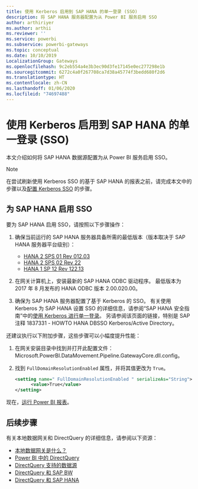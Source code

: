 ```yaml
---
title: 使用 Kerberos 启用到 SAP HANA 的单一登录 (SSO)
description: 将 SAP HANA 服务器配置为从 Power BI 服务启用 SSO
author: arthiriyer
ms.author: arthii
ms.reviewer: ''
ms.service: powerbi
ms.subservice: powerbi-gateways
ms.topic: conceptual
ms.date: 10/10/2019
LocalizationGroup: Gateways
ms.openlocfilehash: 9c2eb554a4e3b3ec90d3fe17145e0ec277298e1b
ms.sourcegitcommit: 6272c4a0f267708ca7d38a45774f3bedd680f2d6
ms.translationtype: HT
ms.contentlocale: zh-CN
ms.lasthandoff: 01/06/2020
ms.locfileid: "74697488"
---
```

# <a name="use-kerberos-for-single-sign-on-sso-to-sap-hana"></a>使用 Kerberos 启用到 SAP HANA 的单一登录 (SSO)

本文介绍如何将 SAP HANA 数据源配置为从 Power BI 服务启用 SSO。

> [!NOTE]
> 在尝试刷新使用 Kerberos SSO 的基于 SAP HANA 的报表之前，请完成本文中的步骤以及[配置 Kerberos SSO](service-gateway-sso-kerberos.md) 的步骤。

## <a name="enable-sso-for-sap-hana"></a>为 SAP HANA 启用 SSO

要为 SAP HANA 启用 SSO，请按照以下步骤操作：

1. 确保当前运行的 SAP HANA 服务器具备所需的最低版本（版本取决于 SAP HANA 服务器平台级别）：
   - [HANA 2 SPS 01 Rev 012.03](https://launchpad.support.sap.com/#/notes/2557386)
   - [HANA 2 SPS 02 Rev 22](https://launchpad.support.sap.com/#/notes/2547324)
   - [HANA 1 SP 12 Rev 122.13](https://launchpad.support.sap.com/#/notes/2528439)

2. 在网关计算机上，安装最新的 SAP HANA ODBC 驱动程序。 最低版本为 2017 年 8 月发布的 HANA ODBC 版本 2.00.020.00。

3. 确保为 SAP HANA 服务器配置了基于 Kerberos 的 SSO。 有关使用 Kerberos 为 SAP HANA 设置 SSO 的详细信息，请参阅“SAP HANA 安全指南”中的[使用 Kerberos 进行单一登录](https://help.sap.com/viewer/b3ee5778bc2e4a089d3299b82ec762a7/2.0.03/1885fad82df943c2a1974f5da0eed66d.html)。 另请参阅该页面的链接，特别是 SAP 注释 1837331 - HOWTO HANA DBSSO Kerberos/Active Directory。

还建议执行以下附加步骤，这些步骤可以小幅度提升性能：

1. 在网关安装目录中找到并打开此配置文件：Microsoft.PowerBI.DataMovement.Pipeline.GatewayCore.dll.config。

2. 找到 `FullDomainResolutionEnabled` 属性，并将其值更改为 `True`。

    ```xml
    <setting name=" FullDomainResolutionEnabled " serializeAs="String">
          <value>True</value>
    </setting>
    ```

现在，[运行 Power BI 报表](service-gateway-sso-kerberos.md#run-a-power-bi-report)。

## <a name="next-steps"></a>后续步骤

有关本地数据网关和 DirectQuery 的详细信息，请参阅以下资源：

* [本地数据网关是什么？](/data-integration/gateway/service-gateway-onprem)
* [Power BI 中的 DirectQuery](desktop-directquery-about.md)
* [DirectQuery 支持的数据源](desktop-directquery-data-sources.md)
* [DirectQuery 和 SAP BW](desktop-directquery-sap-bw.md)
* [DirectQuery 和 SAP HANA](desktop-directquery-sap-hana.md)
